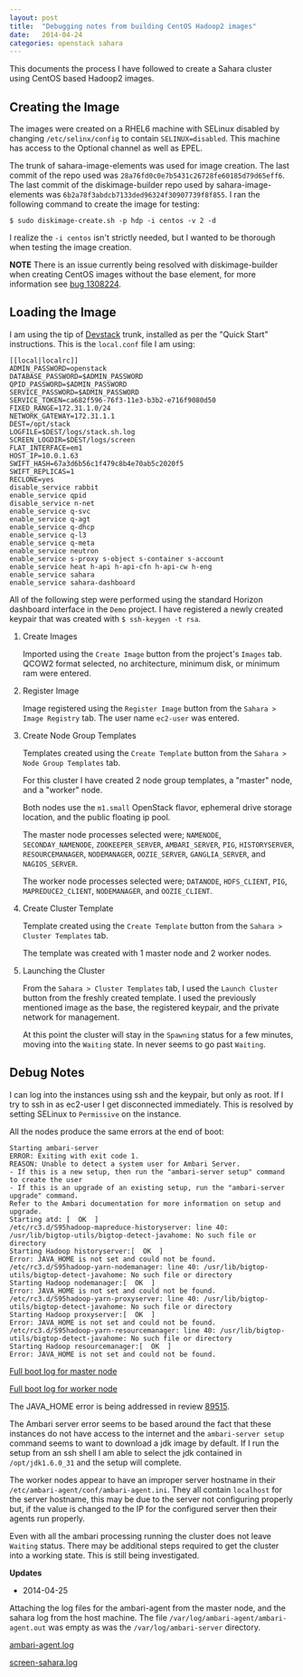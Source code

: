 ```yaml
---
layout: post
title:  "Debugging notes from building CentOS Hadoop2 images"
date:   2014-04-24
categories: openstack sahara
---
```


This documents the process I have followed to create a Sahara cluster using
CentOS based Hadoop2 images.

Creating the Image
----

The images were created on a RHEL6 machine with SELinux disabled by changing
`/etc/selinx/config` to contain `SELINUX=disabled`. This machine
has access to the Optional channel as well as EPEL.

The trunk of sahara-image-elements was used for image creation. The last commit
of the repo used was `28a76fd0c0e7b5431c26728fe60185d79d65eff6`. The last
commit of the diskimage-builder repo used by sahara-image-elements was
`6b2a78f3abdcb7133ded96324f30907739f8f855`. I ran the following command to
create the image for testing:

    $ sudo diskimage-create.sh -p hdp -i centos -v 2 -d

I realize the `-i centos` isn't strictly needed, but I wanted to be thorough
when testing the image creation.

**NOTE** There is an issue currently being resolved with diskimage-builder when
creating CentOS images without the base element, for more information see
[bug 1308224](https://bugs.launchpad.net/diskimage-builder/+bug/1308224).

Loading the Image
----

I am using the tip of [Devstack](http://devstack.org) trunk, installed as per
the "Quick Start" instructions. This is the `local.conf` file I am using:

    [[local|localrc]]
    ADMIN_PASSWORD=openstack
    DATABASE_PASSWORD=$ADMIN_PASSWORD
    QPID_PASSWORD=$ADMIN_PASSWORD
    SERVICE_PASSWORD=$ADMIN_PASSWORD
    SERVICE_TOKEN=ca682f596-76f3-11e3-b3b2-e716f9080d50
    FIXED_RANGE=172.31.1.0/24
    NETWORK_GATEWAY=172.31.1.1
    DEST=/opt/stack
    LOGFILE=$DEST/logs/stack.sh.log
    SCREEN_LOGDIR=$DEST/logs/screen
    FLAT_INTERFACE=em1
    HOST_IP=10.0.1.63
    SWIFT_HASH=67a3d6b56c1f479c8b4e70ab5c2020f5
    SWIFT_REPLICAS=1
    RECLONE=yes
    disable_service rabbit
    enable_service qpid
    disable_service n-net
    enable_service q-svc
    enable_service q-agt
    enable_service q-dhcp
    enable_service q-l3
    enable_service q-meta
    enable_service neutron
    enable_service s-proxy s-object s-container s-account
    enable_service heat h-api h-api-cfn h-api-cw h-eng
    enable_service sahara
    enable_service sahara-dashboard

All of the following step were performed using the standard Horizon dashboard
interface in the `Demo` project. I have registered a newly created keypair
that was created with `$ ssh-keygen -t rsa`.

1. Create Images

    Imported using the `Create Image` button from the project's `Images` tab.
    QCOW2 format selected, no architecture, minimum disk, or minimum ram were
    entered.

2. Register Image

    Image registered using the `Register Image` button from the
    `Sahara > Image Registry` tab. The user name `ec2-user` was entered.

3. Create Node Group Templates

    Templates created using the `Create Template` button from the
    `Sahara > Node Group Templates` tab.

    For this cluster I have created 2 node group templates, a "master" node,
    and a "worker" node.

    Both nodes use the `m1.small` OpenStack flavor, ephemeral drive storage
    location, and the public floating ip pool.

    The master node processes selected were; `NAMENODE`, `SECONDAY_NAMENODE`,
    `ZOOKEEPER_SERVER`, `AMBARI_SERVER`, `PIG`, `HISTORYSERVER`,
    `RESOURCEMANAGER`, `NODEMANAGER`, `OOZIE_SERVER`, `GANGLIA_SERVER`, and
    `NAGIOS_SERVER`.

    The worker node processes selected were; `DATANODE`, `HDFS_CLIENT`, `PIG`,
    `MAPREDUCE2_CLIENT`, `NODEMANAGER`, and `OOZIE_CLIENT`.

4. Create Cluster Template

    Template created using the `Create Template` button from the
    `Sahara > Cluster Templates` tab.

    The template was created with 1 master node and 2 worker nodes.

5. Launching the Cluster

    From the `Sahara > Cluster Templates` tab, I used the `Launch Cluster`
    button from the freshly created template. I used the previously mentioned
    image as the base, the registered keypair, and the private network for
    management.

    At this point the cluster will stay in the `Spawning` status for a few
    minutes, moving into the `Waiting` state. In never seems to go past
    `Waiting`.

Debug Notes
----

I can log into the instances using ssh and the keypair, but only as root.
If I try to ssh in as ec2-user I get disconnected immediately. This is
resolved by setting SELinux to `Permissive` on the instance.

All the nodes produce the same errors at the end of boot:

    Starting ambari-server
    ERROR: Exiting with exit code 1. 
    REASON: Unable to detect a system user for Ambari Server.
    - If this is a new setup, then run the "ambari-server setup" command to create the user
    - If this is an upgrade of an existing setup, run the "ambari-server upgrade" command.
    Refer to the Ambari documentation for more information on setup and upgrade.
    Starting atd: [  OK  ]
    /etc/rc3.d/S95hadoop-mapreduce-historyserver: line 40: /usr/lib/bigtop-utils/bigtop-detect-javahome: No such file or directory
    Starting Hadoop historyserver:[  OK  ]
    Error: JAVA_HOME is not set and could not be found.
    /etc/rc3.d/S95hadoop-yarn-nodemanager: line 40: /usr/lib/bigtop-utils/bigtop-detect-javahome: No such file or directory
    Starting Hadoop nodemanager:[  OK  ]
    Error: JAVA_HOME is not set and could not be found.
    /etc/rc3.d/S95hadoop-yarn-proxyserver: line 40: /usr/lib/bigtop-utils/bigtop-detect-javahome: No such file or directory
    Starting Hadoop proxyserver:[  OK  ]
    Error: JAVA_HOME is not set and could not be found.
    /etc/rc3.d/S95hadoop-yarn-resourcemanager: line 40: /usr/lib/bigtop-utils/bigtop-detect-javahome: No such file or directory
    Starting Hadoop resourcemanager:[  OK  ]
    Error: JAVA_HOME is not set and could not be found.

[Full boot log for master node](https://gist.github.com/elmiko/31294ea3a36f4f25c445)

[Full boot log for worker node](https://gist.github.com/elmiko/bb7be3694a39fbdc083f)

The JAVA\_HOME error is being addressed in review
[89515](https://review.openstack.org/#/c/89515/).

The Ambari server error seems to be based around the fact that these instances
do not have access to the internet and the `ambari-server setup` command
seems to want to download a jdk image by default. If I run the setup from an
ssh shell I am able to select the jdk contained in `/opt/jdk1.6.0_31` and the
setup will complete.

The worker nodes appear to have an improper server hostname in their
`/etc/ambari-agent/conf/ambari-agent.ini`. They all contain `localhost` for
the server hostname, this may be due to the server not configuring properly
but, if the value is changed to the IP for the configured server then their
agents run properly.

Even with all the ambari processing running the cluster does not leave
`Waiting` status. There may be additional steps required to get the cluster
into a working state. This is still being investigated.

**Updates**

* 2014-04-25

Attaching the log files for the ambari-agent from the master node, and the
sahara log from the host machine. The file
`/var/log/ambari-agent/ambari-agent.out` was empty as was the
`/var/log/ambari-server` directory.

[ambari-agent.log](https://gist.github.com/elmiko/5702648769c6d025cc05)

[screen-sahara.log](https://gist.github.com/elmiko/3fe34fcd4e7b88415d25)
